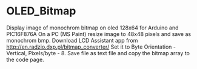 # OLED_Bitmap
Display image of monochrom bitmap on oled 128x64 for Arduino and PIC16F876A
On a PC (MS Paint) resize image to 48x48 pixels and save as monochrom bmp.
Download LCD Assistant app from http://en.radzio.dxp.pl/bitmap_converter/
Set it to Byte Orientation - Vertical, Pixels/byte - 8. Save file as text file and copy the bitmap array to the code page.

